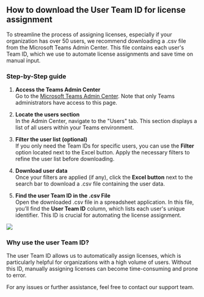 ## How to download the User Team ID for license assignment

To streamline the process of assigning licenses, especially if your organization has over 50 users, we recommend downloading a .csv file from the Microsoft Teams Admin Center. This file contains each user's Team ID, which we use to automate license assignments and save time on manual input.

### Step-by-Step guide

1. **Access the Teams Admin Center**  
   Go to the [Microsoft Teams Admin Center](https://admin.teams.microsoft.com/users). Note that only Teams administrators have access to this page.

2. **Locate the users section**  
   In the Admin Center, navigate to the "Users" tab. This section displays a list of all users within your Teams environment.

3. **Filter the user list (optional)**  
   If you only need the Team IDs for specific users, you can use the **Filter** option located next to the Excel button. Apply the necessary filters to refine the user list before downloading.

4. **Download user data**  
   Once your filters are applied (if any), click the **Excel button** next to the search bar to download a .csv file containing the user data.

5. **Find the user Team ID in the .csv File**  
   Open the downloaded .csv file in a spreadsheet application. In this file, you’ll find the **User Team ID** column, which lists each user's unique identifier. This ID is crucial for automating the license assignment.

<div class="intercom-container"><img src="/assets/img/teams-pro/ms-admin-center.png"></div>

### Why use the user Team ID?

The user Team ID allows us to automatically assign licenses, which is particularly helpful for organizations with a high volume of users. Without this ID, manually assigning licenses can become time-consuming and prone to error.

For any issues or further assistance, feel free to contact our support team.

<Intercom />
<Hubspot />
<Clarity />
<GoogleAnalytics />